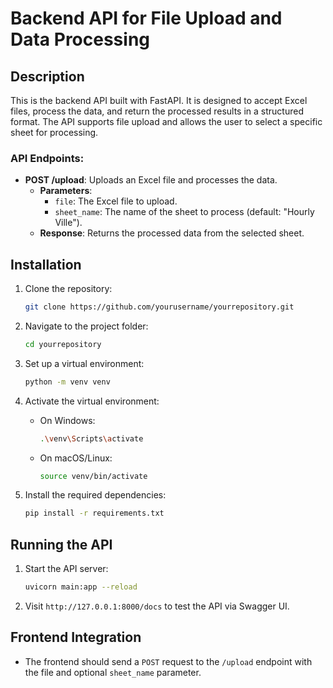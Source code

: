 # Backend API for File Upload and Data Processing

## Description

This is the backend API built with FastAPI. It is designed to accept Excel files, process the data, and return the processed results in a structured format. The API supports file upload and allows the user to select a specific sheet for processing.

### API Endpoints:
- **POST /upload**: Uploads an Excel file and processes the data.
  - **Parameters**:
    - `file`: The Excel file to upload.
    - `sheet_name`: The name of the sheet to process (default: "Hourly Ville").
  - **Response**: Returns the processed data from the selected sheet.

## Installation

1. Clone the repository:
    ```bash
    git clone https://github.com/yourusername/yourrepository.git
    ```

2. Navigate to the project folder:
    ```bash
    cd yourrepository
    ```

3. Set up a virtual environment:
    ```bash
    python -m venv venv
    ```

4. Activate the virtual environment:
    - On Windows:
      ```bash
      .\venv\Scripts\activate
      ```
    - On macOS/Linux:
      ```bash
      source venv/bin/activate
      ```

5. Install the required dependencies:
    ```bash
    pip install -r requirements.txt
    ```

## Running the API

1. Start the API server:
    ```bash
    uvicorn main:app --reload
    ```

2. Visit `http://127.0.0.1:8000/docs` to test the API via Swagger UI.

## Frontend Integration

- The frontend should send a `POST` request to the `/upload` endpoint with the file and optional `sheet_name` parameter.